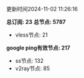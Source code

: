 更新时间2024-11-02 11:26:16

**总订阅: 23**
**总节点: 5787**
- vless节点: 21

**google ping有效节点: 217**
- ss节点: 132
- v2ray节点: 85
